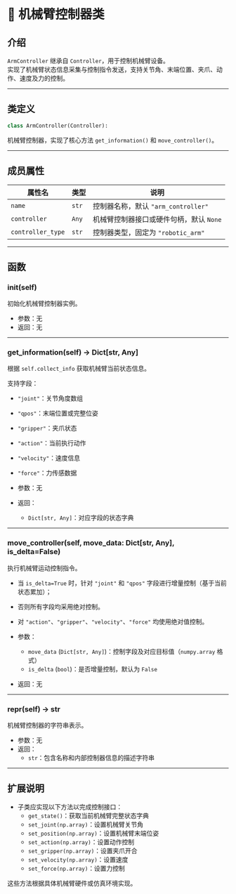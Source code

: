 # 🦾 机械臂控制器类

## 介绍  
`ArmController` 继承自 `Controller`，用于控制机械臂设备。  
实现了机械臂状态信息采集与控制指令发送，支持关节角、末端位置、夹爪、动作、速度及力的控制。

---

## 类定义
```python
class ArmController(Controller):
```

机械臂控制器，实现了核心方法 `get_information()` 和 `move_controller()`。

---

## 成员属性

| 属性名           | 类型         | 说明                         |
|-----------------|--------------|------------------------------|
| `name`          | `str`        | 控制器名称，默认 `"arm_controller"` |
| `controller`    | `Any`        | 机械臂控制器接口或硬件句柄，默认 `None` |
| `controller_type`| `str`       | 控制器类型，固定为 `"robotic_arm"`   |

---

## 函数

### **__init__(self)**  
初始化机械臂控制器实例。

- 参数：无  
- 返回：无  

---

### **get_information(self) -> Dict[str, Any]**  
根据 `self.collect_info` 获取机械臂当前状态信息。

支持字段：  
- `"joint"`：关节角度数组  
- `"qpos"`：末端位置或完整位姿  
- `"gripper"`：夹爪状态  
- `"action"`：当前执行动作  
- `"velocity"`：速度信息  
- `"force"`：力传感数据  

- 参数：无  
- 返回：  
  - `Dict[str, Any]`：对应字段的状态字典  

---

### **move_controller(self, move_data: Dict[str, Any], is_delta=False)**  
执行机械臂运动控制指令。  

- 当 `is_delta=True` 时，针对 `"joint"` 和 `"qpos"` 字段进行增量控制（基于当前状态累加）；  
- 否则所有字段均采用绝对控制。  
- 对 `"action"`、`"gripper"`、`"velocity"`、`"force"` 均使用绝对值控制。  

- 参数：  
  - `move_data` (`Dict[str, Any]`)：控制字段及对应目标值（`numpy.array` 格式）  
  - `is_delta` (`bool`)：是否增量控制，默认为 `False`  
- 返回：无  

---

### **__repr__(self) -> str**  
机械臂控制器的字符串表示。

- 参数：无  
- 返回：  
  - `str`：包含名称和内部控制器信息的描述字符串  

---

## 扩展说明

- 子类应实现以下方法以完成控制接口：  
  - `get_state()`：获取当前机械臂完整状态字典  
  - `set_joint(np.array)`：设置机械臂关节角  
  - `set_position(np.array)`：设置机械臂末端位姿  
  - `set_action(np.array)`：设置动作控制  
  - `set_gripper(np.array)`：设置夹爪开合  
  - `set_velocity(np.array)`：设置速度  
  - `set_force(np.array)`：设置力控制  

这些方法根据具体机械臂硬件或仿真环境实现。  
